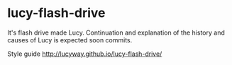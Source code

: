 # lucy-flash-drive
It's flash drive made Lucy.
Continuation and explanation of the history and causes of Lucy is expected soon commits.

Style guide http://lucyway.github.io/lucy-flash-drive/
